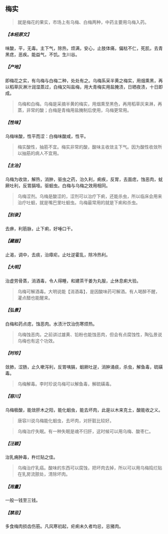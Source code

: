 ## 梅实

> 就是梅花的果实，市场上有乌梅、白梅两种，中药主要用乌梅入药。

##### 【本经原文】
味酸，平，无毒。主下气，除热，烦满，安心，止肢体痛，偏枯不仁，死肌，去青黑痣，恶疾。能益气，不饥。生川谷。
##### 【产地】
即梅花之实，有乌梅与白梅二种，处处有之。乌梅系采半黄之梅实，用烟熏黑，再以稻草灰淋汁润湿蒸过，白梅又叫盐梅，用大青梅实用盐腌渍，日晒夜渍，十日即成。

> 乌梅和白梅。乌梅是采摘半黄的梅实，用烟熏至黑色，再用稻草灰来淋，再蒸，非常的酸；白梅是青梅用盐腌制后使用，乌梅更常用。

##### 【性味】
乌梅味酸，性平而涩：白梅味酸咸，性平。

> 梅实酸性，抽筋不宜。梅实非常的酸，酸味主收敛主下气。因为酸性收敛所以抽筋的病人不宜用。

##### 【主治】
乌梅为收敛，解热，消肿，驱虫之药，治久利，痢疾，反胃，去面痣，蚀恶肉，蚘厥吐利，反胃膈噎。驱蛔虫。白梅与乌梅之效用相同。

> 乌梅涩剂‍‍。乌梅是酸涩的，涩剂可以治疗下痢，还能杀虫，所以临床会用来治疗吐蛔，就是嘴巴里吐蛔虫。乌梅最常用的就是下痢和杀虫。

##### 【别录】
去痹，利筋脉，止下痢，好唾口干。
##### 【藏器】
止渴，调中，去痰，治瘴疟。止吐逆霍乱，除冷热利。
##### 【大明】
治虚劳骨蒸，消酒毒，令人得睡，和建茶干姜为丸服，止休息痢大验。

> 乌梅可解酒毒。大明说能【消酒毒】，是因酸味药可解酒。有人喝醉不醒，灌点醋也能醒来。

##### 【弘景】
白梅和药点痣，蚀恶肉。水渍汁饮治伤寒烦热。

> 乌梅蚀恶肉。之前讲过雄黄、铅粉也能蚀恶肉，但会有点腐蚀性，陶弘景说乌梅也有这个功效。

##### 【时珍】
敛肺，涩肠，止久嗽泻利，反胃咦膈，蛔厥吐逆，消肿涌痰，杀虫，解鱼毒，硫磺毒。

> 乌梅解毒‍‍。李时珍说乌梅可以解鱼毒，解硫磺毒。

##### 【容川】
乌梅极酸，能敛肝木之阳，能化蛔虫，能去坏肉，此是以木来克土，酸能收之义。

> 唐容川说乌梅能化蛔虫，去坏肉，对肝脏比较好。

> 乌梅治疗失眠。有一种失眠是魂不归肝，这时候可以用乌梅、酸枣仁。

##### 【汪颖】
治乳痈肿毒，杵烂贴之佳。

> 乌梅治疗乳癌。酸味的东西可以腐蚀，把坏肉去掉，所以可以用乌梅捣烂贴在乳房流脓处，清除坏肉。

##### 【用量】
一般一钱至三钱。
##### 【禁忌】
多食梅肉损齿伤筋。凡风寒初起，疟痢未久者均忌，忌猪肉。